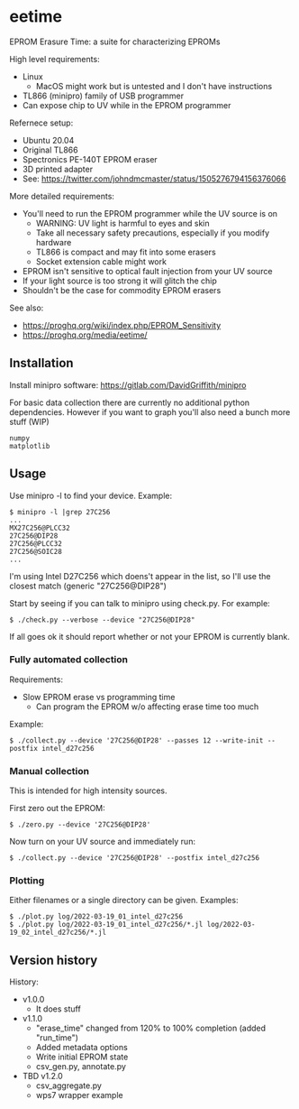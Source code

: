 # eetime
EPROM Erasure Time: a suite for characterizing EPROMs

High level requirements:
  * Linux
    * MacOS might work but is untested and I don't have instructions
  * TL866 (minipro) family of USB programmer
  * Can expose chip to UV while in the EPROM programmer

Refernece setup:
  * Ubuntu 20.04
  * Original TL866
  * Spectronics PE-140T EPROM eraser
  * 3D printed adapter
  * See: https://twitter.com/johndmcmaster/status/1505276794156376066

More detailed requirements:
*  You'll need to run the EPROM programmer while the UV source is on
    * WARNING: UV light is harmful to eyes and skin
    * Take all necessary safety precautions, especially if you modify hardware
    * TL866 is compact and may fit into some erasers
    * Socket extension cable might work
*  EPROM isn't sensitive to optical fault injection from your UV source
  *  If your light source is too strong it will glitch the chip
  *  Shouldn't be the case for commodity EPROM erasers

See also:
* https://proghq.org/wiki/index.php/EPROM_Sensitivity
* https://proghq.org/media/eetime/


## Installation

Install minipro software: https://gitlab.com/DavidGriffith/minipro

For basic data collection there are currently no additional python dependencies. However if you want to graph you'll also need a bunch more stuff (WIP)

```
numpy
matplotlib
```

## Usage

Use minipro -l to find your device. Example:

```
$ minipro -l |grep 27C256
...
MX27C256@PLCC32
27C256@DIP28
27C256@PLCC32
27C256@SOIC28
...
```

I'm using Intel D27C256 which doens't appear in the list, so I'll use the closest match (generic "27C256@DIP28")

Start by seeing if you can talk to minipro using check.py. For example:

```
$ ./check.py --verbose --device "27C256@DIP28"
```

If all goes ok it should report whether or not your EPROM is currently blank.


### Fully automated collection

Requirements:
* Slow EPROM erase vs programming time
  * Can program the EPROM w/o affecting erase time too much

Example:

```
$ ./collect.py --device '27C256@DIP28' --passes 12 --write-init --postfix intel_d27c256
```

### Manual collection

This is intended for high intensity sources.

First zero out the EPROM:

```
$ ./zero.py --device '27C256@DIP28'
```

Now turn on your UV source and immediately run:

```
$ ./collect.py --device '27C256@DIP28' --postfix intel_d27c256
```

### Plotting

Either filenames or a single directory can be given. Examples:

```
$ ./plot.py log/2022-03-19_01_intel_d27c256
$ ./plot.py log/2022-03-19_01_intel_d27c256/*.jl log/2022-03-19_02_intel_d27c256/*.jl
```

## Version history

History:
* v1.0.0
  * It does stuff
* v1.1.0
  * "erase_time" changed from 120% to 100% completion (added "run_time")
  * Added metadata options
  * Write initial EPROM state
  * csv_gen.py, annotate.py
* TBD v1.2.0
  * csv_aggregate.py
  * wps7 wrapper example
